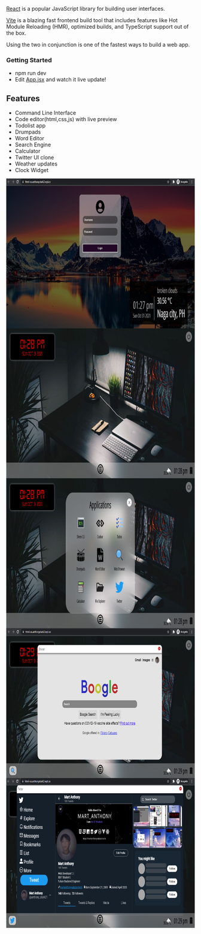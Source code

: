 [React](https://reactjs.org/) is a popular JavaScript library for building user interfaces.

[Vite](https://vitejs.dev/) is a blazing fast frontend build tool that includes features like Hot Module Reloading (HMR), optimized builds, and TypeScript support out of the box.

Using the two in conjunction is one of the fastest ways to build a web app.

### Getting Started
- npm run dev
- Edit [App.jsx](#src/App.jsx) and watch it live update!

## Features
- Command Line Interface
- Code editor(html,css,js) with live preview
- Todolist app
- Drumpads
- Word Editor
- Search Engine
- Calculator
- Twitter UI clone
- Weather updates
- Clock Widget

<img src="./screenshots/login.png" width="100%" height="400px" align="center" style=""/>
<img src="./screenshots/desktop.png" width="100%" height="400px" align="center" style=""/>
<img src="./screenshots/apps.png" width="100%" height="400px" align="center" style=""/>
<img src="./screenshots/search engine.png" width="100%" height="400px" align="center" style=""/>
<img src="./screenshots/twitter.png" width="100%" height="400px" align="center" style=""/>
